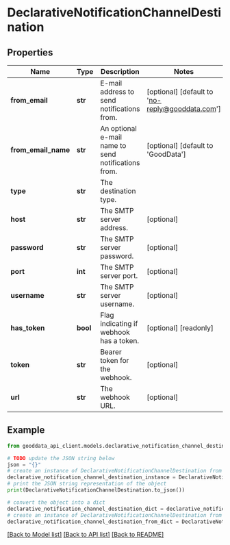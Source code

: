# DeclarativeNotificationChannelDestination


## Properties

Name | Type | Description | Notes
------------ | ------------- | ------------- | -------------
**from_email** | **str** | E-mail address to send notifications from. | [optional] [default to 'no-reply@gooddata.com']
**from_email_name** | **str** | An optional e-mail name to send notifications from. | [optional] [default to 'GoodData']
**type** | **str** | The destination type. | 
**host** | **str** | The SMTP server address. | [optional] 
**password** | **str** | The SMTP server password. | [optional] 
**port** | **int** | The SMTP server port. | [optional] 
**username** | **str** | The SMTP server username. | [optional] 
**has_token** | **bool** | Flag indicating if webhook has a token. | [optional] [readonly] 
**token** | **str** | Bearer token for the webhook. | [optional] 
**url** | **str** | The webhook URL. | [optional] 

## Example

```python
from gooddata_api_client.models.declarative_notification_channel_destination import DeclarativeNotificationChannelDestination

# TODO update the JSON string below
json = "{}"
# create an instance of DeclarativeNotificationChannelDestination from a JSON string
declarative_notification_channel_destination_instance = DeclarativeNotificationChannelDestination.from_json(json)
# print the JSON string representation of the object
print(DeclarativeNotificationChannelDestination.to_json())

# convert the object into a dict
declarative_notification_channel_destination_dict = declarative_notification_channel_destination_instance.to_dict()
# create an instance of DeclarativeNotificationChannelDestination from a dict
declarative_notification_channel_destination_from_dict = DeclarativeNotificationChannelDestination.from_dict(declarative_notification_channel_destination_dict)
```
[[Back to Model list]](../README.md#documentation-for-models) [[Back to API list]](../README.md#documentation-for-api-endpoints) [[Back to README]](../README.md)


